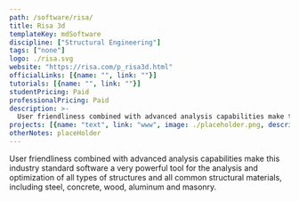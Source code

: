 ```yaml
---
path: /software/risa/
title: Risa 3d
templateKey: mdSoftware
discipline: ["Structural Engineering"]
tags: ["none"]
logo: ./risa.svg
website: "https://risa.com/p_risa3d.html"
officialLinks: [{name: "", link: ""}]
tutorials: [{name: "", link: ""}]
studentPricing: Paid
professionalPricing: Paid
description: >-
  User friendliness combined with advanced analysis capabilities make this industry standard software a very powerful tool for the analysis and optimization of all types of structures and all common structural materials, including steel, concrete, wood, aluminum and masonry.
projects: [{name: "text", link: "www", image: ./placeholder.png, description: "blah blah"}]
otherNotes: placeHolder
---
```


User friendliness combined with advanced analysis capabilities make this industry standard software a very powerful tool for the analysis and optimization of all types of structures and all common structural materials, including steel, concrete, wood, aluminum and masonry.
